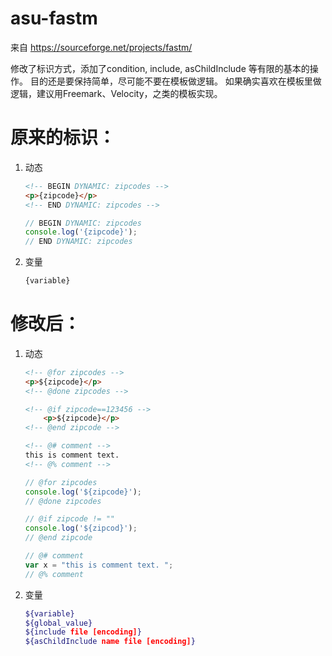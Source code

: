 # asu-fastm
 
来自 https://sourceforge.net/projects/fastm/

修改了标识方式，添加了condition, include, asChildInclude 等有限的基本的操作。
目的还是要保持简单，尽可能不要在模板做逻辑。
如果确实喜欢在模板里做逻辑，建议用Freemark、Velocity，之类的模板实现。

# 原来的标识：
1.  动态
	```html
	<!-- BEGIN DYNAMIC: zipcodes -->
    <p>{zipcode}</p>
    <!-- END DYNAMIC: zipcodes -->
	```
	```javascript
	// BEGIN DYNAMIC: zipcodes
	console.log('{zipcode}');
	// END DYNAMIC: zipcodes 
	``` 
 
2.  变量
	```bash
	{variable}
	```
	
# 修改后：
1.  动态
	```html
	<!-- @for zipcodes -->
    <p>${zipcode}</p>
    <!-- @done zipcodes -->
	
    <!-- @if zipcode==123456 -->
        <p>${zipcode}</p>
    <!-- @end zipcode -->
    
	<!-- @# comment -->
    this is comment text.
    <!-- @% comment -->     
    ```
    	
	```javascript
	// @for zipcodes
	console.log('${zipcode}');
	// @done zipcodes

	// @if zipcode != ""
	console.log('${zipcod}');
	// @end zipcode

	// @# comment
    var x = "this is comment text. ";
    // @% comment     
    
	``` 
 
2.  变量
	```bash
	${variable}
    ${global_value}
    ${include file [encoding]}
    ${asChildInclude name file [encoding]}
	```
	




